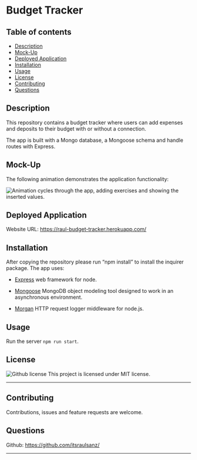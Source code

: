 # Budget Tracker 

## Table of contents

- [Description](#description)
- [Mock-Up](#mock-up)
- [Deployed Application](#deployed-application)
- [Installation](#installation)
- [Usage](#usage)
- [License](#license)
- [Contributing](#contributing)
- [Questions](#questions)


## Description

This repository contains a budget tracker where users can add expenses and deposits to their budget with or without a connection. 

The app is built with a Mongo database, a Mongoose schema and handle routes with Express. 


## Mock-Up

The following animation demonstrates the application functionality:

![Animation cycles through the app, adding exercises and showing the inserted values.](./public/assets/workout.gif) 

## Deployed Application

  Website URL: <a href="https://raul-budget-tracker.herokuapp.com/">https://raul-budget-tracker.herokuapp.com/</a>

## Installation

After copying the repository please run “npm install” to install the inquirer package.
The app uses:

- [Express](https://www.npmjs.com/package/express) web framework for node.

- [Mongoose](https://www.npmjs.com/package/mongoose) MongoDB object modeling tool designed to work in an asynchronous environment.

- [Morgan](https://www.npmjs.com/package/morgan) HTTP request logger middleware for node.js.

## Usage

Run the server `npm run start`.


## License

![Github license](https://img.shields.io/badge/license-MIT-blue.svg)
This project is licensed under MIT license.

---

## Contributing

Contributions, issues and feature requests are welcome.

## Questions

Github: <a href="https://github.com/itsraulsanz/">https://github.com/itsraulsanz/</a><br />


---
